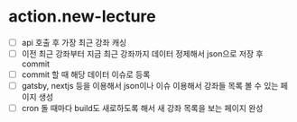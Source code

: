 # action.new-lecture

- [ ] api 호출 후 가장 최근 강좌 캐싱
- [ ] 이전 최근 강좌부터 지금 최근 강좌까지 데이터 정제해서 json으로 저장 후 commit
- [ ] commit 할 때 해당 데이터 이슈로 등록
- [ ] gatsby, nextjs 등을 이용해서 json이나 이슈 이용해서 강좌들 목록 볼 수 있는 페이지 생성
- [ ] cron 돌 때마다 build도 새로하도록 해서 새 강좌 목록을 보는 페이지 완성